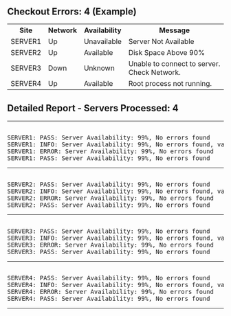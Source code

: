 <h2><br>
        Checkout Errors: 4 (Example)
<table>
        <tr>
      <th style="width: 11%;">Site</th>
      <th style="width: 11%;">Network</th>
      <th style="width: 11%;">Availability</th>
      <th style="width: 67%;">Message</th>
        </tr>
        <tr>
            <td>SERVER1</td>
             <td class="status-green">Up</td>
            <td class="status-red">Unavailable</td>
            <td>Server Not Available</td>
        </tr>
        <tr>
            <td>SERVER2</td>
            <td class="status-green">Up</td>
            <td class="status-green">Available</td>
            <td>Disk Space Above 90%</td>
        </tr>
        <tr>
            <td>SERVER3</td>
            <td class="status-red">Down</td>
            <td class="status-red">Unknown</td>
            <td>Unable to connect to server. Check Network.</td>
        </tr>
        <tr>
            <td>SERVER4</td>
            <td class="status-green">Up</td>
            <td class="status-green">Available</td>
            <td>Root process not running.</td>
        </tr>
    </table>
<h2>Detailed Report - Servers Processed: 4 </h2>
<hr>
<pre><div>
SERVER1: PASS: Server Availability: 99%, No errors found
SERVER1: INFO: Server Availability: 99%, No errors found, vailability: 99%, No
SERVER1: ERROR: Server Availability: 99%, No errors found
SERVER1: PASS: Server Availability: 99%, No errors found
</pre></div><hr>
<pre><div>
SERVER2: PASS: Server Availability: 99%, No errors found
SERVER2: INFO: Server Availability: 99%, No errors found, vailability: 99%, No
SERVER2: ERROR: Server Availability: 99%, No errors found
SERVER2: PASS: Server Availability: 99%, No errors found
</pre></div><hr>
    <pre><div>
SERVER3: PASS: Server Availability: 99%, No errors found
SERVER3: INFO: Server Availability: 99%, No errors found, vailability: 99%, No
SERVER3: ERROR: Server Availability: 99%, No errors found
SERVER3: PASS: Server Availability: 99%, No errors found
</pre></div><hr>
    <pre><div>
SERVER4: PASS: Server Availability: 99%, No errors found
SERVER4: INFO: Server Availability: 99%, No errors found, vailability: 99%, No
SERVER4: ERROR: Server Availability: 99%, No errors found
SERVER4: PASS: Server Availability: 99%, No errors found
</pre></div><hr>
